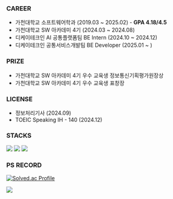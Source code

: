 ### CAREER
* 가천대학교 소프트웨어학과 (2019.03 ~ 2025.02) - **GPA 4.18/4.5**
* 가천대학교 SW 아카데미 4기 (2024.03 ~ 2024.08)
* 디케이테크인 AI 공통플랫폼팀 BE Intern (2024.10 ~ 2024.12)
* 디케이테크인 공통서비스개발팀 BE Developer (2025.01 ~ )

### PRIZE
* 가천대학교 SW 아카데미 4기 우수 교육생 정보통신기획평가원장상
* 가천대학교 SW 아카데미 4기 우수 교육생 표창장

### LICENSE
* 정보처리기사 (2024.09)
* TOEIC Speaking IH - 140 (2024.12)

### STACKS
<img src="https://img.shields.io/badge/java-007396?style=for-the-badge&logo=java&logoColor=white">
<img src="https://img.shields.io/badge/mysql-4479A1?style=for-the-badge&logo=mysql&logoColor=white">
<img src="https://img.shields.io/badge/spring-6DB33F?style=for-the-badge&logo=spring&logoColor=white"> 

### PS RECORD
[![Solved.ac Profile](http://mazassumnida.wtf/api/v2/generate_badge?boj=ht0729)](https://solved.ac/ht0729/)

[![](https://banner.codetree.ai/v1/banner/ht0729)](https://www.codetree.ai/profiles/ht0729)
